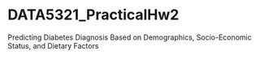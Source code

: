 # DATA5321_PracticalHw2
Predicting Diabetes Diagnosis Based on Demographics, Socio-Economic Status, and Dietary Factors
